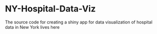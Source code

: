 # NY-Hospital-Data-Viz
The source code for creating a shiny app for data visualization of hospital data in New York lives here
